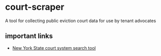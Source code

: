 # court-scraper
A tool for collecting public eviction court data for use by tenant advocates

## important links
- [New York State court system search tool](https://iapps.courts.state.ny.us/webcivilLocal/LCCalendarSearch)
